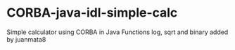 CORBA-java-idl-simple-calc
==========================

Simple calculator using CORBA in Java
Functions log, sqrt and binary added by juanmata8